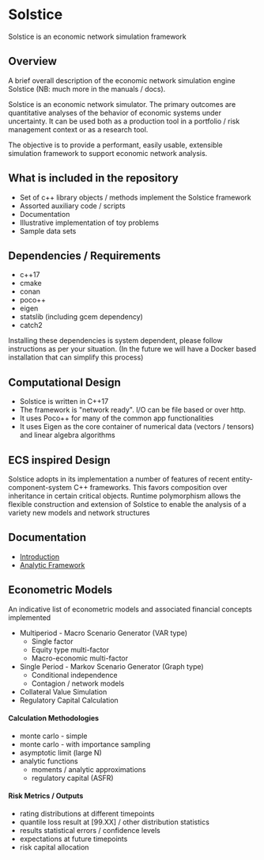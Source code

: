 # Solstice
Solstice is an economic network simulation framework

## Overview

A brief overall description of the economic network simulation engine Solstice (NB: much more in the manuals / docs). 

Solstice is an economic network simulator. The primary outcomes are quantitative analyses of the behavior of economic systems under uncertainty. It can be used both as a production tool in a portfolio / risk management context or as a research tool.

The objective is to provide a performant, easily usable, extensible simulation framework to support economic network analysis.

## What is included in the repository

- Set of c++ library objects / methods implement the Solstice framework
- Assorted auxiliary code / scripts
- Documentation
- Illustrative implementation of toy problems
- Sample data sets

## Dependencies / Requirements

* c++17
* cmake
* conan
* poco++
* eigen
* statslib (including gcem dependency)
* catch2

Installing these dependencies is system dependent, please follow instructions as per your situation. (In the future we will have a Docker based installation that can simplify this process)

## Computational Design

* Solstice is written in C++17
* The framework is "network ready". I/O can be file based or over http. 
* It uses Poco++ for many of the common app functionalities
* It uses Eigen as the core container of numerical data (vectors / tensors) and linear algebra algorithms

## ECS inspired Design

Solstice adopts in its implementation a number of features of recent entity-component-system C++ frameworks. This favors composition over inheritance in certain critical objects. Runtime polymorphism allows the flexible construction and extension of Solstice to enable the analysis of a variety new models and network structures

## Documentation

* [Introduction](manuals/solstice_introduction_0.1.pdf)
* [Analytic Framework](manuals/solstice_analytics_0.1.pdf)

## Econometric Models

An indicative list of econometric models and associated financial concepts implemented

* Multiperiod - Macro Scenario Generator (VAR type)
  * Single factor
  * Equity type multi-factor
  * Macro-economic multi-factor
* Single Period - Markov Scenario Generator (Graph type)
  * Conditional independence
  * Contagion / network models 
* Collateral Value Simulation
* Regulatory Capital Calculation

#### Calculation Methodologies

* monte carlo - simple
* monte carlo - with importance sampling
* asymptotic limit (large N)
* analytic functions
  * moments / analytic approximations
  * regulatory capital (ASFR)

#### Risk Metrics / Outputs

* rating distributions at different timepoints
* quantile loss result at [99.XX] / other distribution statistics
* results statistical errors / confidence levels
* expectations at future timepoints
* risk capital allocation

